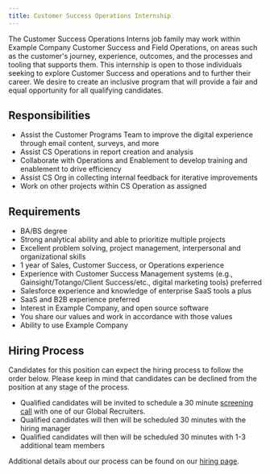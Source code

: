 ```yaml
---
title: Customer Success Operations Internship
---
```


The Customer Success Operations Interns job family may work within Example Company Customer Success and Field Operations, on areas such as the customer's journey, experience, outcomes, and the processes and tooling that supports them. This internship is open to those individuals seeking to explore Customer Success and operations and to further their career. We desire to create an inclusive program that will provide a fair and equal opportunity for all qualifying candidates.

## Responsibilities

- Assist the Customer Programs Team to improve the digital experience through email content, surveys, and more
- Assist CS Operations in report creation and analysis
- Collaborate with Operations and Enablement to develop training and enablement to drive efficiency
- Assist CS Org in collecting internal feedback for iterative improvements
- Work on other projects within CS Operation as assigned

## Requirements

- BA/BS degree
- Strong analytical ability and able to prioritize multiple projects
- Excellent problem solving, project management, interpersonal and organizational skills
- 1 year of Sales, Customer Success, or Operations experience
- Experience with Customer Success Management systems (e.g., Gainsight/Totango/Client Success/etc., digital marketing tools) preferred
- Salesforce experience and knowledge of enterprise SaaS tools a plus
- SaaS and B2B experience preferred
- Interest in Example Company, and open source software
- You share our values and work in accordance with those values
- Ability to use Example Company

## Hiring Process

Candidates for this position can expect the hiring process to follow the order below. Please keep in mind that candidates can be declined from the position at any stage of the process.

- Qualified candidates will be invited to schedule a 30 minute [screening call](/handbook/hiring/interviewing/#screening-call) with one of our Global Recruiters.
- Qualified candidates will then will be scheduled 30 minutes with the hiring manager
- Qualified candidates will then will be scheduled 30 minutes with 1-3 additional team members

Additional details about our process can be found on our [hiring page](/handbook/hiring/).
